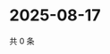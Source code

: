 # 2025-08-17

共 0 条

<!-- BEGIN ZHIHUVIDEO -->
<!-- 最后更新时间 Sun Aug 17 2025 14:16:33 GMT+0800 (China Standard Time) -->

<!-- END ZHIHUVIDEO -->
